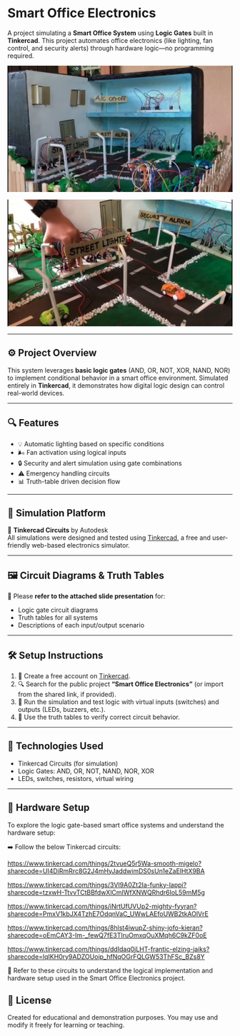 #  Smart Office Electronics

A project simulating a **Smart Office System** using **Logic Gates** built in **Tinkercad**. This project automates office electronics (like lighting, fan control, and security alerts) through hardware logic—no programming required.

![Smart Office Screenshot](https://raw.githubusercontent.com/AmjadAzward/Smart-Office/main/Images/WhatsApp%20Image%202025-06-19%20at%2011.50.02_08c516ad.jpg)

![Smart Office Screenshot](https://raw.githubusercontent.com/AmjadAzward/Smart-Office/main/Images/WhatsApp%20Image%202025-06-19%20at%2011.50.02_d95d2446.jpg)

---

## ⚙️ Project Overview

This system leverages **basic logic gates** (AND, OR, NOT, XOR, NAND, NOR) to implement conditional behavior in a smart office environment. Simulated entirely in **Tinkercad**, it demonstrates how digital logic design can control real-world devices.

---

## 🔍 Features

- 💡 Automatic lighting based on specific conditions
- 🌬️ Fan activation using logical inputs
- 🔒 Security and alert simulation using gate combinations
- ⚠️ Emergency handling circuits
- 📊 Truth-table driven decision flow

---

## 🧪 Simulation Platform

🔗 **Tinkercad Circuits** by Autodesk  
All simulations were designed and tested using [Tinkercad](https://www.tinkercad.com/), a free and user-friendly web-based electronics simulator.

---

## 🖼️ Circuit Diagrams & Truth Tables

📎 Please **refer to the attached slide presentation** for:
- Logic gate circuit diagrams
- Truth tables for all systems
- Descriptions of each input/output scenario

---

## 🛠️ Setup Instructions

1. 🧩 Create a free account on [Tinkercad](https://www.tinkercad.com/).
2. 🔍 Search for the public project **“Smart Office Electronics”** (or import from the shared link, if provided).
3. 🧪 Run the simulation and test logic with virtual inputs (switches) and outputs (LEDs, buzzers, etc.).
4. 📝 Use the truth tables to verify correct circuit behavior.

---

## 🧠 Technologies Used

- Tinkercad Circuits (for simulation)
- Logic Gates: AND, OR, NOT, NAND, NOR, XOR
- LEDs, switches, resistors, virtual wiring

---
## 🔧 Hardware Setup
To explore the logic gate-based smart office systems and understand the hardware setup:

➡️ Follow the below Tinkercad circuits:

https://www.tinkercad.com/things/2tvueQ5r5Wa-smooth-migelo?sharecode=UI4DiRmRrc8G2J4mHyJaddwimDS0sUn1eZaElHtX9BA

https://www.tinkercad.com/things/3VI9A0Zt2Ia-funky-lappi?sharecode=tzxwH-TtvvTCtBBfdwXlCmIWfXNWQRhdr6IoL59mM5g

https://www.tinkercad.com/things/iNrtUfUVUp2-mighty-fyyran?sharecode=PmxV1kbJX4TzhE7OdqnVaC_UWwLAEfoUWB2tkAOlVrE

https://www.tinkercad.com/things/8hlst4iwupZ-shiny-jofo-kieran?sharecode=oEmCAY3-Im-_fewQ7fE3TIruOmxqOuXMqh6C9kZF0oE

https://www.tinkercad.com/things/ddIdaq0jLHT-frantic-elzing-jaiks?sharecode=lqIKH0ry9ADZOUoip_hfNqOGrFQLGW53ThFSc_BZs8Y

📝 Refer to these circuits to understand the logical implementation and hardware setup used in the Smart Office Electronics project.
## 📄 License

Created for educational and demonstration purposes. You may use and modify it freely for learning or teaching.

